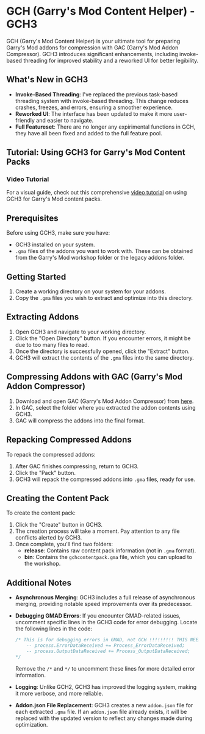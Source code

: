# GCH (Garry's Mod Content Helper) - GCH3

GCH (Garry's Mod Content Helper) is your ultimate tool for preparing Garry's Mod addons for compression with GAC (Garry's Mod Addon Compressor). GCH3 introduces significant enhancements, including invoke-based threading for improved stability and a reworked UI for better legibility.

## What's New in GCH3

- **Invoke-Based Threading**: I've replaced the previous task-based threading system with invoke-based threading. This change reduces crashes, freezes, and errors, ensuring a smoother experience.
- **Reworked UI**: The interface has been updated to make it more user-friendly and easier to navigate.
- **Full Featureset**: There are no longer any expirimental functions in GCH, they have all been fixed and added to the full feature pool.

## Tutorial: Using GCH3 for Garry's Mod Content Packs

### Video Tutorial

For a visual guide, check out this comprehensive [video tutorial](https://www.youtube.com/watch?v=WX4Z8od8zgE&feature=youtu.be) on using GCH3 for Garry's Mod content packs.

## Prerequisites

Before using GCH3, make sure you have:

- GCH3 installed on your system.
- `.gma` files of the addons you want to work with. These can be obtained from the Garry's Mod workshop folder or the legacy addons folder.

## Getting Started

1. Create a working directory on your system for your addons.
2. Copy the `.gma` files you wish to extract and optimize into this directory.

## Extracting Addons

1. Open GCH3 and navigate to your working directory.
2. Click the "Open Directory" button. If you encounter errors, it might be due to too many files to read.
3. Once the directory is successfully opened, click the "Extract" button.
4. GCH3 will extract the contents of the `.gma` files into the same directory.

## Compressing Addons with GAC (Garry's Mod Addon Compressor)

1. Download and open GAC (Garry's Mod Addon Compressor) from [here](https://github.com/Shark-vil/GmodAddonCompressor/releases/tag/v2.0.4).
2. In GAC, select the folder where you extracted the addon contents using GCH3.
3. GAC will compress the addons into the final format.

## Repacking Compressed Addons

To repack the compressed addons:

1. After GAC finishes compressing, return to GCH3.
2. Click the "Pack" button.
3. GCH3 will repack the compressed addons into `.gma` files, ready for use.

## Creating the Content Pack

To create the content pack:

1. Click the "Create" button in GCH3.
2. The creation process will take a moment. Pay attention to any file conflicts alerted by GCH3.
3. Once complete, you'll find two folders:
   - **release**: Contains raw content pack information (not in `.gma` format).
   - **bin**: Contains the `gchcontentpack.gma` file, which you can upload to the workshop.

## Additional Notes
  
- **Asynchronous Merging**: GCH3 includes a full release of asynchronous merging, providing notable speed improvements over its predecessor.

- **Debugging GMAD Errors**: If you encounter GMAD-related issues, uncomment specific lines in the GCH3 code for error debugging. Locate the following lines in the code:

    ```csharp
    /* This is for debugging errors in GMAD, not GCH !!!!!!!!! THIS NEEDS TO BE CHANGED !!!!!!!!!!! IT IS DONE A DIFFERENT WAY NOW
        -- process.ErrorDataReceived += Process_ErrorDataReceived;
        -- process.OutputDataReceived += Process_OutputDataReceived;
    */
    ```

    Remove the `/*` and `*/` to uncomment these lines for more detailed error information.

- **Logging**: Unlike GCH2, GCH3 has improved the logging system, making it more verbose, and more reliable.

- **Addon.json File Replacement**: GCH3 creates a new `addon.json` file for each extracted `.gma` file. If an `addon.json` file already exists, it will be replaced with the updated version to reflect any changes made during optimization.
